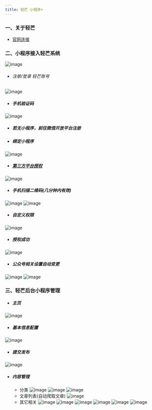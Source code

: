 ```yaml
---
title: 轻芒 小程序+
---
```


### 一、关于轻芒
- [官网连接](http://qingmang.me/wechat/)

### 二、小程序接入轻芒系统
![image](https://raw.githubusercontent.com/VonJie/images/master/blog/qingmang/WX20180613-101206.png)
- ###### 注册/登录 轻芒账号
![image](https://raw.githubusercontent.com/VonJie/images/master/blog/qingmang/WX20180613-101224.png)
- ##### 手机验证码
![image](https://raw.githubusercontent.com/VonJie/images/master/blog/qingmang/WX20180613-101246.png)
- ##### 若无小程序，前往微信开放平台注册
- ##### 绑定小程序
![image](https://raw.githubusercontent.com/VonJie/images/master/blog/qingmang/WX20180613-100237.png)
- ##### [第三方平台授权](https://open.weixin.qq.com/)
![image](https://raw.githubusercontent.com/VonJie/images/master/blog/qingmang/WX20180613-102732.png)
- ##### 手机扫描二维码(几分钟内有效)
![image](https://raw.githubusercontent.com/VonJie/images/master/blog/qingmang/WX20180613-100833.png)
![image](https://raw.githubusercontent.com/VonJie/images/master/blog/qingmang/WechatIMG7.png)
- ##### 自定义权限
![image](https://raw.githubusercontent.com/VonJie/images/master/blog/qingmang/WechatIMG8.png)
- ##### 授权成功
![image](https://raw.githubusercontent.com/VonJie/images/master/blog/qingmang/WechatIMG9.png)
- ##### 公众号相关设置自动变更
![image](https://raw.githubusercontent.com/VonJie/images/master/blog/qingmang/WX20180613-110054.png)
![image](https://raw.githubusercontent.com/VonJie/images/master/blog/qingmang/WX20180613-110114.png)

### 三、轻芒后台小程序管理
- ##### 主页
![image](https://raw.githubusercontent.com/VonJie/images/master/blog/qingmang/WX20180613-104211.png)
- ##### 基本信息配置
![image](https://raw.githubusercontent.com/VonJie/images/master/blog/qingmang/WX20180613-111211.png)
- ##### 提交发布
![image](https://raw.githubusercontent.com/VonJie/images/master/blog/qingmang/WX20180613-105940.png)
- ##### 内容管理
  - 分类
    ![image](https://raw.githubusercontent.com/VonJie/images/master/blog/qingmang/WX20180613-110819.png)
    ![image](https://raw.githubusercontent.com/VonJie/images/master/blog/qingmang/WX20180613-110854.png)
    ![image](https://raw.githubusercontent.com/VonJie/images/master/blog/qingmang/WX20180613-115812.png)
  - 文章列表(自动爬取文章)
    ![image](https://raw.githubusercontent.com/VonJie/images/master/blog/qingmang/WX20180613-121944.png)
  - 其它相关
    ![image](https://raw.githubusercontent.com/VonJie/images/master/blog/qingmang/WX20180613-120131.png)
    ![image](https://raw.githubusercontent.com/VonJie/images/master/blog/qingmang/WX20180613-120255.png)
    ![image](https://raw.githubusercontent.com/VonJie/images/master/blog/qingmang/WX20180613-120342.png)
    ![image](https://raw.githubusercontent.com/VonJie/images/master/blog/qingmang/WX20180613-120405.png)
    ![image](https://raw.githubusercontent.com/VonJie/images/master/blog/qingmang/WX20180613-120352.png)
    ![image](https://raw.githubusercontent.com/VonJie/images/master/blog/qingmang/WX20180613-120331.png)